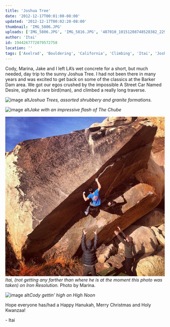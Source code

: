 ```yaml
---
title: 'Joshua Tree'
date: '2012-12-17T00:01:00-08:00'
updated: '2012-12-17T00:02:20-08:00'
thumbnail: 'IMG_5806.JPG'
uploads: ['IMG_5806.JPG', 'IMG_5816.JPG', '487010_10151208748528382_229822770_n.jpg', 'IMG_5826.jpg']
author: 'Itai'
id: 1944267772079572758
location: ''
tags: ['Axelrad', 'Bouldering', 'California', 'Climbing', 'Itai', 'Joshua', 'Tree']
---
```


Cody, Marina, Jake and I left LA’s wet concrete for a short, but much needed, day trip to the sunny Joshua Tree. I had not been there in many years and was excited to get back on some of the classics at the Barker Dam area. We got our egos crushed by the impossible A Street Car Named Desire, sighted a rare bird(man), and climbed a really long traverse.

![image alt](uploads/IMG_5806.JPG)*Joshua Trees, assorted shrubbery and granite formations.*

![image alt](uploads/IMG_5816.JPG)*Jake with an impressive flash of The Chube*

![image alt](uploads/487010_10151208748528382_229822770_n.jpg)*Itai, (not getting any farther than where he is at the moment this photo was taken) on Iron Resolution.*
Photo by Marina.

![image alt](uploads/IMG_5826.jpg)*Cody gettin’ high on High Noon*

Hope everyone has/had a Happy Hanukah, Merry Christmas and Holy Kwanzaa!

\- Itai

